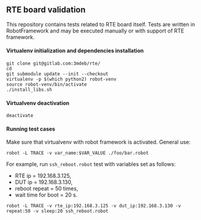 ## RTE board validation

This repository contains tests related to RTE board itself. Tests are written
in RobotFramework and may be executed manually or with support of RTE framework.

#### Virtualenv initialization and dependencies installation

```
git clone git@gitlab.com:3mdeb/rte/
cd
git submodule update --init --checkout
virtualenv -p $(which python2) robot-venv
source robot-venv/bin/activate
./install_libs.sh
```

#### Virtualvenv deactivation

`deactivate`

#### Running test cases

Make sure that virtualvenv with robot framework is activated. General use:

`robot -L TRACE -v var_name:$VAR_VALUE ./foo/bar.robot`

For example, run `ssh_reboot.robot` test with variables set as follows:
* RTE ip = 192.168.3.125,
* DUT ip = 192.168.3.130,
* reboot repeat = 50 times,
* wait time for boot = 20 s.

`robot -L TRACE -v rte_ip:192.168.3.125 -v dut_ip:192.168.3.130 -v repeat:50 -v sleep:20 ssh_reboot.robot
`
